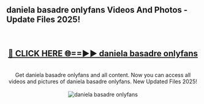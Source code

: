 <h2>daniela basadre onlyfans Videos And Photos - Update Files 2025!</h2>
<br>
<div align="center">
<h2><a href="https://linkcuts.com/hfmhzwbr" rel="nofollow">🔴 CLICK HERE 🌐==►► daniela basadre onlyfans</a></h2>
<br>
Get daniela basadre onlyfans and all content. Now you can access all videos and pictures of daniela basadre onlyfans. New Updated Files 2025!
<br>
<br>
<a href="https://linkcuts.com/hfmhzwbr" rel="nofollow" data-target="animated-image.originalLink"><img src="https://i.ibb.co.com/WyWwxjT/player-gif2.gif" alt="daniela basadre onlyfans" style="max-width: 100%; display: inline-block;" data-target="animated-image.originalImage"></a>
</div>
<br>